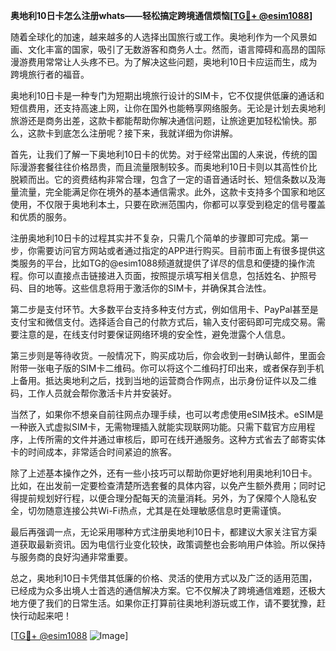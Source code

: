 **奥地利10日卡怎么注册whats——轻松搞定跨境通信烦恼[[TG💪+ @esim1088](https://t.me/s/esim1088)]**

随着全球化的加速，越来越多的人选择出国旅行或工作。奥地利作为一个风景如画、文化丰富的国家，吸引了无数游客和商务人士。然而，语言障碍和高昂的国际漫游费用常常让人头疼不已。为了解决这些问题，奥地利10日卡应运而生，成为跨境旅行者的福音。

奥地利10日卡是一种专门为短期出境旅行设计的SIM卡，它不仅提供低廉的通话和短信费用，还支持高速上网，让你在国外也能畅享网络服务。无论是计划去奥地利旅游还是商务出差，这款卡都能帮助你解决通信问题，让旅途更加轻松愉快。那么，这款卡到底怎么注册呢？接下来，我就详细为你讲解。

首先，让我们了解一下奥地利10日卡的优势。对于经常出国的人来说，传统的国际漫游套餐往往价格昂贵，而且流量限制较多。而奥地利10日卡则以其高性价比脱颖而出。它的资费结构非常合理，包含了一定的语音通话时长、短信条数以及海量流量，完全能满足你在境外的基本通信需求。此外，这款卡支持多个国家和地区使用，不仅限于奥地利本土，只要在欧洲范围内，你都可以享受到稳定的信号覆盖和优质的服务。

注册奥地利10日卡的过程其实并不复杂，只需几个简单的步骤即可完成。第一步，你需要访问官方网站或者通过指定的APP进行购买。目前市面上有很多提供这类服务的平台，比如TG的@esim1088频道就提供了详尽的信息和便捷的操作流程。你可以直接点击链接进入页面，按照提示填写相关信息，包括姓名、护照号码、目的地等。这些信息将用于激活你的SIM卡，并确保其合法性。

第二步是支付环节。大多数平台支持多种支付方式，例如信用卡、PayPal甚至是支付宝和微信支付。选择适合自己的付款方式后，输入支付密码即可完成交易。需要注意的是，在线支付时要保证网络环境的安全性，避免泄露个人信息。

第三步则是等待收货。一般情况下，购买成功后，你会收到一封确认邮件，里面会附带一张电子版的SIM卡二维码。你可以将这个二维码打印出来，或者保存到手机上备用。抵达奥地利之后，找到当地的运营商合作网点，出示身份证件以及二维码，工作人员就会帮你激活卡片并安装好。

当然了，如果你不想亲自前往网点办理手续，也可以考虑使用eSIM技术。eSIM是一种嵌入式虚拟SIM卡，无需物理插入就能实现联网功能。只需下载官方应用程序，上传所需的文件并通过审核后，即可在线开通服务。这种方式省去了邮寄实体卡的时间成本，非常适合时间紧迫的旅客。

除了上述基本操作之外，还有一些小技巧可以帮助你更好地利用奥地利10日卡。比如，在出发前一定要检查清楚所选套餐的具体内容，以免产生额外费用；同时记得提前规划好行程，以便合理分配每天的流量消耗。另外，为了保障个人隐私安全，切勿随意连接公共Wi-Fi热点，尤其是在处理敏感信息时更需谨慎。

最后再强调一点，无论采用哪种方式注册奥地利10日卡，都建议大家关注官方渠道获取最新资讯。因为电信行业变化较快，政策调整也会影响用户体验。所以保持与服务商的良好沟通非常重要。

总之，奥地利10日卡凭借其低廉的价格、灵活的使用方式以及广泛的适用范围，已经成为众多出境人士首选的通信解决方案。它不仅解决了跨境通信难题，还极大地方便了我们的日常生活。如果你正打算前往奥地利游玩或工作，请不要犹豫，赶快行动起来吧！

[[TG💪+ @esim1088](https://t.me/s/esim1088) ![Image](https://i.postimg.cc/4NQfJmqS/Snipaste-2025-05-13-00-14-12.png)]